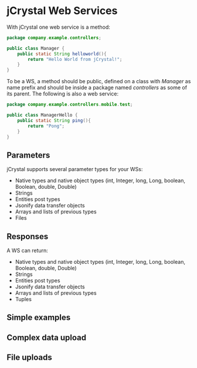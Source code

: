 # jCrystal Web Services

With jCrystal one web service is a method:

```java
package company.example.controllers;

public class Manager {
	public static String helloworld(){
		return "Hello World from jCrystal!";
	}
}
```

To be a WS, a method should be public, defined on a class with _Manager_ as name prefix and should be inside a package named _controllers_ as some of its parent. The following is also a web service:

```java
package company.example.controllers.mobile.test;

public class ManagerHello {
	public static String ping(){
		return "Pong";
	}
}
```

## Parameters

jCrystal supports several parameter types for your WSs:

- Native types and native object types (int, Integer, long, Long, boolean, Boolean, double, Double)
- Strings
- Entities post types
- Jsonify data transfer objects
- Arrays and lists of previous types
- Files

## Responses

A WS can return:

- Native types and native object types (int, Integer, long, Long, boolean, Boolean, double, Double)
- Strings
- Entities post types
- Jsonify data transfer objects
- Arrays and lists of previous types
- Tuples

## Simple examples

## Complex data upload

## File uploads